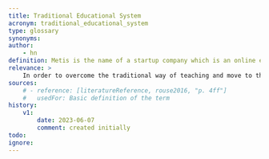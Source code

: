 ```yaml
---
title: Traditional Educational System
acronym: traditional_educational_system
type: glossary
synonyms:
author: 
    - hn
definition: Metis is the name of a startup company which is an online educational learning platform whose main aim is to introduce and integrate the modern digitalized techniques and tools to overcome the traditional educational system.
relevance: >
    In order to overcome the traditional way of teaching and move to the world of tomorrow i.e digitalization. This is the main relevancy point that highlights the software system.
sources:
    # - reference: [literatureReference, rouse2016, "p. 4ff"]
    #   usedFor: Basic definition of the term
history:
    v1:
        date: 2023-06-07
        comment: created initially
todo:
ignore: 
---
```

